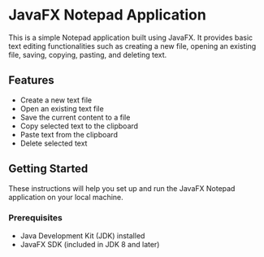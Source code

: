 # JavaFX Notepad Application

This is a simple Notepad application built using JavaFX. It provides basic text editing functionalities such as creating a new file, opening an existing file, saving, copying, pasting, and deleting text.

## Features

- Create a new text file
- Open an existing text file
- Save the current content to a file
- Copy selected text to the clipboard
- Paste text from the clipboard
- Delete selected text

## Getting Started

These instructions will help you set up and run the JavaFX Notepad application on your local machine.

### Prerequisites

- Java Development Kit (JDK) installed
- JavaFX SDK (included in JDK 8 and later)
